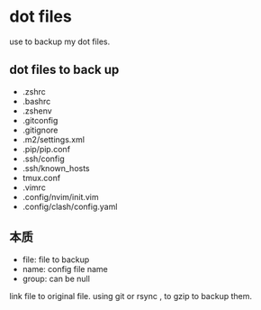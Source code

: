 # dot files

use to backup my dot files.

## dot files to back up

- .zshrc
- .bashrc
- .zshenv
- .gitconfig
- .gitignore
- .m2/settings.xml
- .pip/pip.conf
- .ssh/config
- .ssh/known_hosts
- tmux.conf
- .vimrc
- .config/nvim/init.vim
- .config/clash/config.yaml

## 本质

- file: file to backup
- name: config file name
- group: can be null

link file to original file. using git or rsync , to gzip to backup them.
